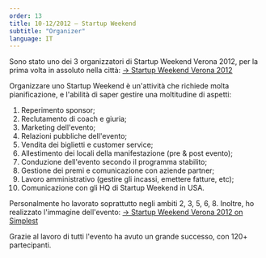 ```yaml
---
order: 13
title: 10-12/2012 — Startup Weekend
subtitle: "Organizer"
language: IT
---
```


Sono stato uno dei 3 organizzatori di Startup Weekend Verona 2012, per la prima volta in assoluto nella citt&agrave;: <a href="https://web.archive.org/web/20121217072032/http://verona.startupweekend.org/">&rarr; Startup Weekend Verona 2012</a></p><p>Organizzare uno Startup Weekend &egrave; un&#39;attivit&agrave; che richiede molta pianificazione, e l&#39;abilit&agrave; di saper gestire una moltitudine di aspetti:</p><ol><li>Reperimento sponsor;</li><li>Reclutamento di coach e giuria;</li><li>Marketing dell&#39;evento;</li><li>Relazioni pubbliche dell&#39;evento;</li><li>Vendita dei biglietti e customer service;</li><li>Allestimento dei locali della manifestazione (pre &amp; post evento);</li><li>Conduzione dell&#39;evento secondo il programma stabilito;</li><li>Gestione dei premi e comunicazione con aziende partner;</li><li>Lavoro amministrativo (gestire gli incassi, emettere fatture, etc);</li><li>Comunicazione con gli HQ di Startup Weekend in USA.</li></ol><p>Personalmente ho lavorato soprattutto negli ambiti 2, 3, 5, 6, 8. Inoltre, ho realizzato l&#39;immagine dell&#39;evento: <a href="/archive/simplest/work/startup-weekend-verona/">&rarr; Startup Weekend Verona 2012 on Simplest</a></p><p>Grazie al lavoro di tutti l&#39;evento ha avuto un grande successo, con 120+ partecipanti.
